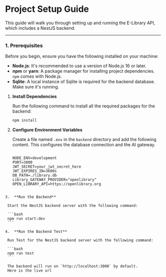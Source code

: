 # Project Setup Guide

This guide will walk you through setting up and running the E-Library API, which includes a NestJS backend.

---

### **1. Prerequisites**

Before you begin, ensure you have the following installed on your machine:

* **Node.js**: It's recommended to use a version of Node.js 16 or later.
* **npm** or **yarn**: A package manager for installing project dependencies. `npm` comes with Node.js.
* **Sqlite**: A local instance of Sqlite is required for the backend database. Make sure it's running.


1.  **Install Dependencies**

    Run the following command to install all the required packages for the backend:

    ```bash
    npm install
    ```

2.  **Configure Environment Variables**

    Create a file named `.env` in the `backend` directory and add the following content. This configures the database connection and the AI gateway.

    ```dotenv

    NODE_ENV=development
    PORT=3000
    JWT_SECRET=your_jwt_secret_here
    JWT_EXPIRES_IN=3600s
    DB_PATH=./library.db
    Library_GATEWAY_PROVIDER="openlibrary"
    OPEN_LIBRARY_API=https://openlibrary.org

   ```

3.  **Run the Backend**

    Start the NestJS backend server with the following command:

    ```bash
    npm run start:dev
    ```

4.  **Run the Backend Test**

    Run Test for the NestJS backend server with the following command:

    ```bash
    npm run test
    ```

    The backend will run on `http://localhost:3000` by default.
    Here is the live url 

